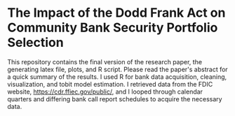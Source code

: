 # The Impact of the Dodd Frank Act on Community Bank Security Portfolio Selection

This repository contains the final version of the research paper, the generating latex file, plots, and R script.  Please read the paper's abstract for a quick summary of the results. I used R for bank data acquisition, cleaning, visualization, and tobit model estimation.  I retrieved data from the FDIC website, https://cdr.ffiec.gov/public/, and I looped through calendar quarters and differing bank call report schedules to acquire the necessary data. 
